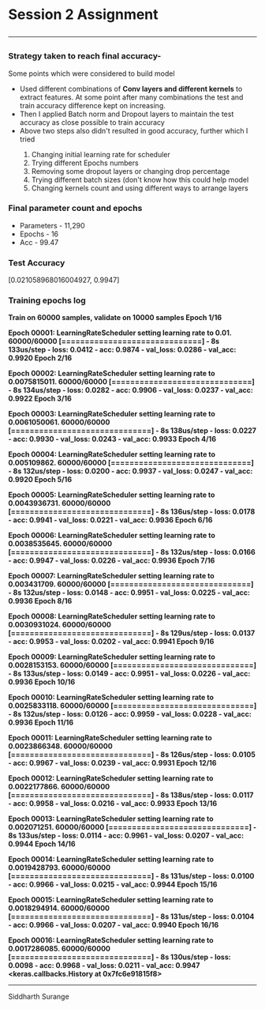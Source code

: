 
<h1> Session 2 Assignment
<hr>
<h3> Strategy taken to reach final accuracy-</h3>
<p> Some points which were considered to build model <br>
  <ul>
    <li> Used different combinations of <b>Conv layers and different kernels</b> to extract features. At some point after many combinations the test and train accuracy difference kept on increasing.</li>
    <li> Then I applied Batch norm and Dropout layers to maintain the test accuracy as close possible to train accuracy</li>
    <li> Above two steps also didn't resulted in good accuracy, further which I tried</li>
    <ol>
      <li> Changing initial learning rate for scheduler </li>
      <li> Trying different Epochs numbers </li>
      <li> Removing some dropout layers or changing drop percentage </li>
      <li> Trying different batch sizes (don't know how this could help model</li>
      <li> Changing kernels count and using different ways to arrange layers </li>
    </ol>
</ul></p>

<h3> Final parameter count and epochs </h3>
<ul>
  <li> Parameters - 11,290
  <li> Epochs - 16
  <li> Acc - 99.47
</ul>
<h3> Test Accuracy </h3>
<p> [0.021058968016004927, 0.9947] </p>


<h3> Training epochs log </h3>
<p><b>
  Train on 60000 samples, validate on 10000 samples
Epoch 1/16

Epoch 00001: LearningRateScheduler setting learning rate to 0.01.
60000/60000 [==============================] - 8s 133us/step - loss: 0.0412 - acc: 0.9874 - val_loss: 0.0286 - val_acc: 0.9920
Epoch 2/16

Epoch 00002: LearningRateScheduler setting learning rate to 0.0075815011.
60000/60000 [==============================] - 8s 134us/step - loss: 0.0282 - acc: 0.9906 - val_loss: 0.0237 - val_acc: 0.9922
Epoch 3/16

Epoch 00003: LearningRateScheduler setting learning rate to 0.0061050061.
60000/60000 [==============================] - 8s 138us/step - loss: 0.0227 - acc: 0.9930 - val_loss: 0.0243 - val_acc: 0.9933
Epoch 4/16

Epoch 00004: LearningRateScheduler setting learning rate to 0.005109862.
60000/60000 [==============================] - 8s 132us/step - loss: 0.0200 - acc: 0.9937 - val_loss: 0.0247 - val_acc: 0.9920
Epoch 5/16

Epoch 00005: LearningRateScheduler setting learning rate to 0.0043936731.
60000/60000 [==============================] - 8s 136us/step - loss: 0.0178 - acc: 0.9941 - val_loss: 0.0221 - val_acc: 0.9936
Epoch 6/16

Epoch 00006: LearningRateScheduler setting learning rate to 0.0038535645.
60000/60000 [==============================] - 8s 132us/step - loss: 0.0166 - acc: 0.9947 - val_loss: 0.0226 - val_acc: 0.9936
Epoch 7/16

Epoch 00007: LearningRateScheduler setting learning rate to 0.003431709.
60000/60000 [==============================] - 8s 132us/step - loss: 0.0148 - acc: 0.9951 - val_loss: 0.0225 - val_acc: 0.9936
Epoch 8/16

Epoch 00008: LearningRateScheduler setting learning rate to 0.0030931024.
60000/60000 [==============================] - 8s 129us/step - loss: 0.0137 - acc: 0.9953 - val_loss: 0.0202 - val_acc: 0.9941
Epoch 9/16

Epoch 00009: LearningRateScheduler setting learning rate to 0.0028153153.
60000/60000 [==============================] - 8s 133us/step - loss: 0.0149 - acc: 0.9951 - val_loss: 0.0226 - val_acc: 0.9936
Epoch 10/16

Epoch 00010: LearningRateScheduler setting learning rate to 0.0025833118.
60000/60000 [==============================] - 8s 132us/step - loss: 0.0126 - acc: 0.9959 - val_loss: 0.0228 - val_acc: 0.9936
Epoch 11/16

Epoch 00011: LearningRateScheduler setting learning rate to 0.0023866348.
60000/60000 [==============================] - 8s 126us/step - loss: 0.0105 - acc: 0.9967 - val_loss: 0.0239 - val_acc: 0.9931
Epoch 12/16

Epoch 00012: LearningRateScheduler setting learning rate to 0.0022177866.
60000/60000 [==============================] - 8s 138us/step - loss: 0.0117 - acc: 0.9958 - val_loss: 0.0216 - val_acc: 0.9933
Epoch 13/16

Epoch 00013: LearningRateScheduler setting learning rate to 0.002071251.
60000/60000 [==============================] - 8s 133us/step - loss: 0.0114 - acc: 0.9961 - val_loss: 0.0207 - val_acc: 0.9944
Epoch 14/16

Epoch 00014: LearningRateScheduler setting learning rate to 0.0019428793.
60000/60000 [==============================] - 8s 131us/step - loss: 0.0100 - acc: 0.9966 - val_loss: 0.0215 - val_acc: 0.9944
Epoch 15/16

Epoch 00015: LearningRateScheduler setting learning rate to 0.0018294914.
60000/60000 [==============================] - 8s 131us/step - loss: 0.0104 - acc: 0.9966 - val_loss: 0.0207 - val_acc: 0.9940
Epoch 16/16

Epoch 00016: LearningRateScheduler setting learning rate to 0.0017286085.
60000/60000 [==============================] - 8s 130us/step - loss: 0.0098 - acc: 0.9968 - val_loss: 0.0211 - val_acc: 0.9947
<keras.callbacks.History at 0x7fc6e91815f8>
</b>
</p>
<hr>
<p> Siddharth Surange</p>
